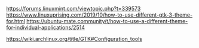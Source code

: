 https://forums.linuxmint.com/viewtopic.php?t=339573
https://www.linuxuprising.com/2019/10/how-to-use-different-gtk-3-theme-for.html
https://ubuntu-mate.community/t/how-to-use-a-different-theme-for-individual-applications/2514

https://wiki.archlinux.org/title/GTK#Configuration_tools